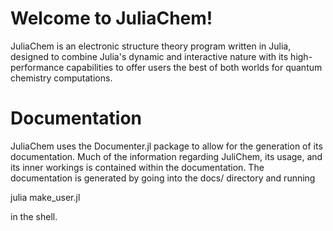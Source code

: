 # Welcome to JuliaChem!
JuliaChem is an electronic structure theory program written in Julia, designed to combine
Julia's dynamic and interactive nature with its high-performance capabilities to offer users the best of both worlds for quantum chemistry computations.

# Documentation
JuliaChem uses the Documenter.jl package to allow for the generation of its
documentation. Much of the information regarding JuliChem, its usage, and its
inner workings is contained within the documentation. The documentation is
generated by going into the docs/ directory and running

julia make_user.jl

in the shell.
